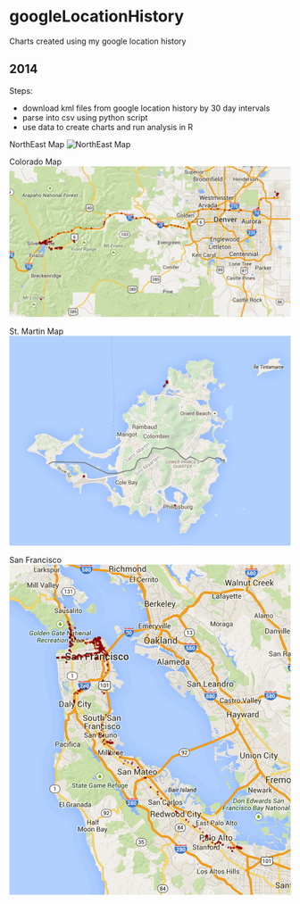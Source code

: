 googleLocationHistory
=====================

Charts created using my google location history


2014
---

Steps:
- download kml files from google location history by 30 day intervals
- parse into csv using python script
- use data to create charts and run analysis in R

NorthEast Map
![NorthEast Map](/imgs/NorthEast.png)


Colorado Map
![Colorado Map](/imgs/Colorado.png)


St. Martin Map
![St. Martin Map](/imgs/StMartin.png)


San Francisco
![San Francisco Map](/imgs/SanFrancisco.png)



